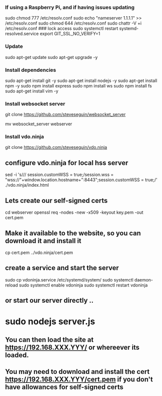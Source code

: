### If using a Raspberry Pi, and if having issues updating
sudo chmod 777 /etc/resolv.conf
sudo echo "nameserver 1.1.1.1" >> /etc/resolv.conf
sudo chmod 644 /etc/resolv.conf
sudo chattr -V +i /etc/resolv.conf ### lock access
sudo systemctl restart systemd-resolved.service
export GIT_SSL_NO_VERIFY=1

### Update
sudo apt-get update
sudo apt-get upgrade -y

### Install dependencies
sudo apt-get install git -y
sudo apt-get install nodejs -y
sudo apt-get install npm -y
sudo npm install express
sudo npm install ws
sudo npm install fs
sudo apt-get install vim -y

### Install websocket server
git clone https://github.com/steveseguin/websocket_server

mv websocket_server webserver

### Install vdo.ninja 
git clone https://github.com/steveseguin/vdo.ninja

## configure vdo.ninja for local hss server
sed -i 's/\/\/ session\.customWSS = true;/session\.wss = "wss:\/\/"+window\.location\.hostname+":8443";session\.customWSS = true;/' ./vdo.ninja/index.html

## Lets create our self-signed certs
cd webserver
openssl req  -nodes -new -x509  -keyout key.pem -out cert.pem

## Make it available to the website, so you can download it and install it
cp cert.pem ../vdo.ninja/cert.pem


## create a service and start the server
sudo cp vdoninja.service /etc/systemd/system/
sudo systemctl daemon-reload
sudo systemctl enable vdoninja
sudo systemctl restart vdoninja

## or start our server directly ..
# sudo nodejs server.js


## You can then load the site at https://192.168.XXX.YYY/ or whereever its loaded.
## You may need to download and install the cert https://192.168.XXX.YYY/cert.pem if you don't have allowances for self-signed certs

